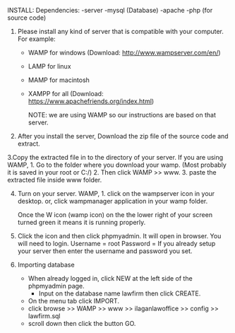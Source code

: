 INSTALL:
    Dependencies:
	-server
	-mysql (Database)
	-apache
	-php (for source code)

1. Please install any kind of server that is compatible with your computer.
         For example:
	- WAMP for windows (Download: http://www.wampserver.com/en/)
	- LAMP  for linux
	- MAMP for macintosh
	- XAMPP for all (Download: https://www.apachefriends.org/index.html)
	
         NOTE: we are using WAMP so our instructions are based on that server.

2. After you install the server, Download the zip file of the source code and extract.

3.Copy the extracted file in to the directory of your server.
	If you are using WAMP,
	     1. Go to the folder where you download your wamp. (Most probably it is saved in your root or C:/)
	     2. Then click WAMP >> www.
	     3. paste the extracted file inside www folder.

4.  Turn on your server.
	WAMP,
	     1. click on the wampserver icon in your desktop.
		or,
	         click wampmanager application in your wamp folder.
     	
	  Once the W icon (wamp icon) on the the lower right of your screen turned green it means it is running properly.

5. Click the icon and then click phpmyadmin. It will open in browser. You will need to login.
	Username = root
	Password = 
          If you already setup your server then enter the username and password you set.

6. Importing database 
	- When already logged in,  click NEW at the left side of the phpmyadmin page.
    	- Input on the database name lawfirm then click CREATE.
	- On the menu tab click IMPORT.
	-  click browse >> WAMP >> www >> ilaganlawoffice >> config >> lawfirm.sql
	-  scroll down then click the button GO.




